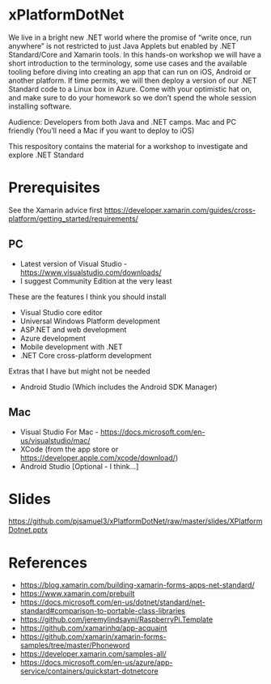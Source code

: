 # xPlatformDotNet

We live in a bright new .NET world where the promise of “write once, run anywhere” is not restricted to just Java Applets but enabled by .NET Standard/Core and Xamarin tools. In this hands-on workshop we will have a short introduction to the terminology, some use cases and the available tooling before diving into creating an app that can run on iOS, Android or another platform. If time permits, we will then deploy a version of our .NET Standard code to a Linux box in Azure.
Come with your optimistic hat on, and make sure to do your homework so we don’t spend the whole session installing software.

Audience: Developers from both Java and .NET camps. Mac and PC friendly (You’ll need a Mac if you want to deploy to iOS)

This respository contains the material for a workshop to investigate and explore .NET Standard

# Prerequisites

See the Xamarin advice first
https://developer.xamarin.com/guides/cross-platform/getting_started/requirements/

## PC

- Latest version of Visual Studio - https://www.visualstudio.com/downloads/
- I suggest Community Edition at the very least

These are the features I think you should install

- Visual Studio core editor
- Universal Windows Platform development
- ASP.NET and web development
- Azure development
- Mobile development with .NET
- .NET Core cross-platform development

Extras that I have but might not be needed

- Android Studio (Which includes the Android SDK Manager)

## Mac
- Visual Studio For Mac - https://docs.microsoft.com/en-us/visualstudio/mac/
- XCode (from the app store or https://developer.apple.com/xcode/download/)
- Android Studio [Optional - I think...]

# Slides
https://github.com/pjsamuel3/xPlatformDotNet/raw/master/slides/XPlatformDotnet.pptx

# References
- https://blog.xamarin.com/building-xamarin-forms-apps-net-standard/
- https://www.xamarin.com/prebuilt
- https://docs.microsoft.com/en-us/dotnet/standard/net-standard#comparison-to-portable-class-libraries
- https://github.com/jeremylindsayni/RaspberryPi.Template
- https://github.com/xamarinhq/app-acquaint
- https://github.com/xamarin/xamarin-forms-samples/tree/master/Phoneword
- https://developer.xamarin.com/samples-all/
- https://docs.microsoft.com/en-us/azure/app-service/containers/quickstart-dotnetcore
